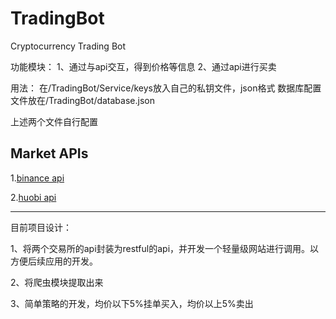 # TradingBot
Cryptocurrency Trading Bot

功能模块：
1、通过与api交互，得到价格等信息
2、通过api进行买卖

用法：
在/TradingBot/Service/keys放入自己的私钥文件，json格式
数据库配置文件放在/TradingBot/database.json

上述两个文件自行配置
## Market APIs

1.[binance api](https://github.com/binance-exchange/binance-official-api-docs)

2.[huobi api](https://github.com/huobiapi/API_Docs)

---

目前项目设计：

1、将两个交易所的api封装为restful的api，并开发一个轻量级网站进行调用。以方便后续应用的开发。

2、将爬虫模块提取出来

3、简单策略的开发，均价以下5%挂单买入，均价以上5%卖出